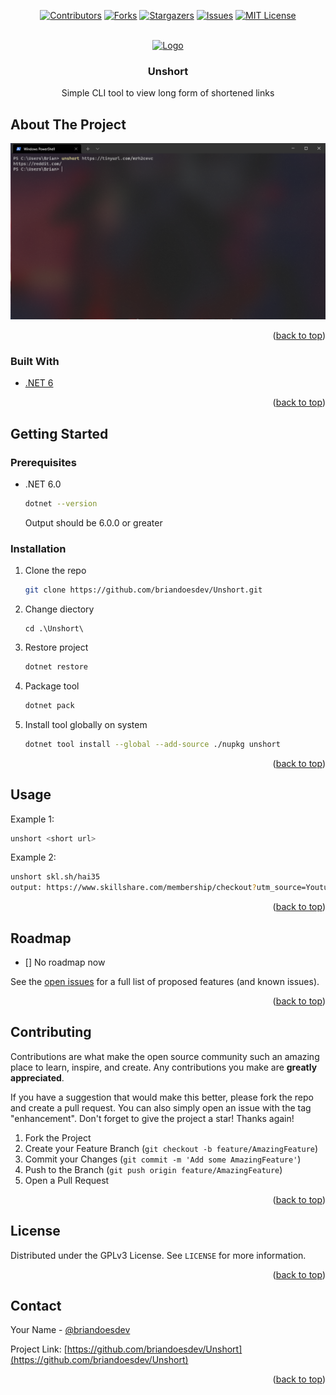 <div id="top"></div>
<!--
*** Thanks for checking out the Best-README-Template. If you have a suggestion
*** that would make this better, please fork the repo and create a pull request
*** or simply open an issue with the tag "enhancement".
*** Don't forget to give the project a star!
*** Thanks again! Now go create something AMAZING! :D
-->



<!-- PROJECT SHIELDS -->
<!--
*** I'm using markdown "reference style" links for readability.
*** Reference links are enclosed in brackets [ ] instead of parentheses ( ).
*** See the bottom of this document for the declaration of the reference variables
*** for contributors-url, forks-url, etc. This is an optional, concise syntax you may use.
*** https://www.markdownguide.org/basic-syntax/#reference-style-links
-->
<div align="center">

[![Contributors][contributors-shield]][contributors-url]
[![Forks][forks-shield]][forks-url]
[![Stargazers][stars-shield]][stars-url]
[![Issues][issues-shield]][issues-url]
[![MIT License][license-shield]][license-url]

</div>


<!-- PROJECT LOGO -->
<br />
<div align="center">
  <a href="https://github.com/briandoesdev/Unshort">
    <img src="images/logo.png" alt="Logo" width="80" height="80">
  </a>

<h3 align="center">Unshort</h3>

  <p align="center">
    Simple CLI tool to view long form of shortened links
  </p>
</div>

<!-- ABOUT THE PROJECT -->
## About The Project

![Unshort Screen Shot](/screenshots/screenshot.png?raw=true)

<p align="right">(<a href="#top">back to top</a>)</p>



### Built With

* [.NET 6](https://dotnet.microsoft.com/en-us/)

<p align="right">(<a href="#top">back to top</a>)</p>



<!-- GETTING STARTED -->
## Getting Started

### Prerequisites

* .NET 6.0
  ```sh
  dotnet --version
  ```
  Output should be 6.0.0 or greater

### Installation

1. Clone the repo
   ```sh
   git clone https://github.com/briandoesdev/Unshort.git
   ```
2. Change diectory
   ```
   cd .\Unshort\
   ```
3. Restore project
   ```sh
   dotnet restore
   ```
4. Package tool
   ```sh
   dotnet pack
   ```
5. Install tool globally on system
   ```sh
   dotnet tool install --global --add-source ./nupkg unshort
   ```

<p align="right">(<a href="#top">back to top</a>)</p>

<!-- USAGE EXAMPLES -->
## Usage

Example 1:
```sh
unshort <short url>
```

Example 2:
```sh
unshort skl.sh/hai35
output: https://www.skillshare.com/membership/checkout?utm_source=Youtube&utm_medium=paid-HalfasInteresting&utm_campaign=2020-6-HalfasInteresting-35&utm_content=cta-link&coupon=YTHALFASINTERESTING35&onboarding_tag=24,191,39,672,3&classes=1539782161,1539782161,1389209398
```

<p align="right">(<a href="#top">back to top</a>)</p>



<!-- ROADMAP -->
## Roadmap

- [] No roadmap now

See the [open issues](https://github.com/briandoesdev/Unshort/issues) for a full list of proposed features (and known issues).

<p align="right">(<a href="#top">back to top</a>)</p>



<!-- CONTRIBUTING -->
## Contributing

Contributions are what make the open source community such an amazing place to learn, inspire, and create. Any contributions you make are **greatly appreciated**.

If you have a suggestion that would make this better, please fork the repo and create a pull request. You can also simply open an issue with the tag "enhancement".
Don't forget to give the project a star! Thanks again!

1. Fork the Project
2. Create your Feature Branch (`git checkout -b feature/AmazingFeature`)
3. Commit your Changes (`git commit -m 'Add some AmazingFeature'`)
4. Push to the Branch (`git push origin feature/AmazingFeature`)
5. Open a Pull Request

<p align="right">(<a href="#top">back to top</a>)</p>



<!-- LICENSE -->
## License

Distributed under the GPLv3 License. See `LICENSE` for more information.

<p align="right">(<a href="#top">back to top</a>)</p>



<!-- CONTACT -->
## Contact

Your Name - [@briandoesdev](https://twitter.com/briandoesdev) 

Project Link: [https://github.com/briandoesdev/Unshort](https://github.com/briandoesdev/Unshort)

<p align="right">(<a href="#top">back to top</a>)</p>


<!-- MARKDOWN LINKS & IMAGES -->
<!-- https://www.markdownguide.org/basic-syntax/#reference-style-links -->
[contributors-shield]: https://img.shields.io/github/contributors/briandoesdev/Unshort.svg?style=for-the-badge
[contributors-url]: https://github.com/briandoesdev/Unshort/graphs/contributors
[forks-shield]: https://img.shields.io/github/forks/briandoesdev/Unshort.svg?style=for-the-badge
[forks-url]: https://github.com/briandoesdev/Unshort/network/members
[stars-shield]: https://img.shields.io/github/stars/briandoesdev/Unshort.svg?style=for-the-badge
[stars-url]: https://github.com/briandoesdev/Unshort/stargazers
[issues-shield]: https://img.shields.io/github/issues/briandoesdev/Unshort.svg?style=for-the-badge
[issues-url]: https://github.com/briandoesdev/Unshort/issues
[license-shield]: https://img.shields.io/github/license/briandoesdev/Unshort.svg?style=for-the-badge
[license-url]: https://github.com/briandoesdev/Unshort/blob/master/LICENSE.txt
[linkedin-shield]: https://img.shields.io/badge/-LinkedIn-black.svg?style=for-the-badge&logo=linkedin&colorB=555
[linkedin-url]: https://linkedin.com/in/briandoesdev
[product-screenshot]: images/screenshot.png